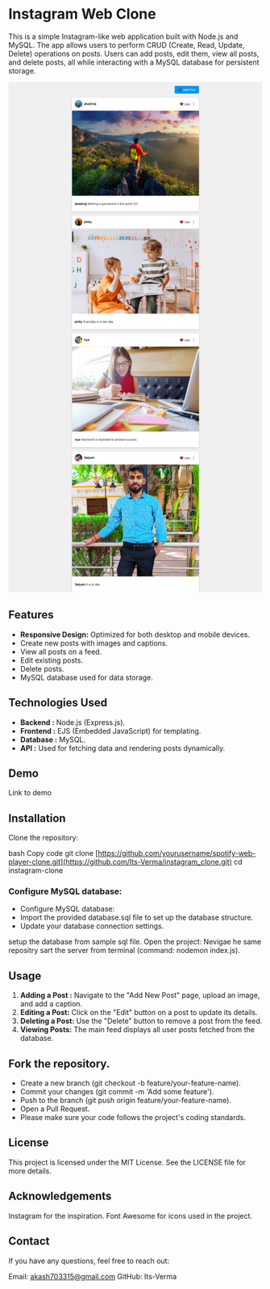 <h1>Instagram Web Clone</h1>
<p>This is a simple Instagram-like web application built with Node.js and MySQL. The app allows users to perform CRUD (Create, Read, Update, Delete) operations on posts. Users can add posts, edit them, view all posts, and delete posts, all while interacting with a MySQL database for persistent storage.</p>

![Instagram Web Application Clone Screenshot](public/images/screenshot.png)

<h2>Features</h2>
<ul>
  <li><b>Responsive Design:</b> Optimized for both desktop and mobile devices.</li>
  <li>Create new posts with images and captions.</li>
  <li>View all posts on a feed.</li>
  <li>Edit existing posts.</li>
  <li>Delete posts.</li>
  <li>MySQL database used for data storage.</li>
</ul>

<h2>Technologies Used</h2>
<ul>
  <li><b>Backend :</b> Node.js (Express.js).</li>
  <li><b>Frontend :</b> EJS (Embedded JavaScript) for templating.</li>
  <li><b>Database :</b> MySQL.</li>
  <li><b>API :</b> Used for fetching data and rendering posts dynamically.</li>
</ul>

<h2>Demo</h2>
<p>Link to demo</p>

<h2>Installation</h2>
Clone the repository:

bash
Copy code
git clone [https://github.com/yourusername/spotify-web-player-clone.git](https://github.com/Its-Verma/instagram_clone.git)
cd instagram-clone
<h3>Configure MySQL database:</h3>
<ul>
  <li>Configure MySQL database:</li>
  <li>Import the provided database.sql file to set up the database structure.</li>
  <li>Update your database connection settings.</li>
</ul>
setup the database from sample sql file.
Open the project:
Nevigae he same repositry sart the server from terminal (command: nodemon index.js).

<h2>Usage</h2>
<ol>
  <li><b>Adding a Post :</b> Navigate to the "Add New Post" page, upload an image, and add a caption.</li>
  <li><b>Editing a Post:</b> Click on the "Edit" button on a post to update its details.</li>
  <li><b>Deleting a Post:</b> Use the "Delete" button to remove a post from the feed.</li>
  <li><b>Viewing Posts:</b> The main feed displays all user posts fetched from the database.</li>
</ol>

<h2>Fork the repository.</h2>
<ul>
  <li>Create a new branch (git checkout -b feature/your-feature-name).</li>
  <li>Commit your changes (git commit -m 'Add some feature').</li>
  <li>Push to the branch (git push origin feature/your-feature-name).</li>
  <li>Open a Pull Request.</li>
  <li>Please make sure your code follows the project's coding standards.</li>
</ul>

<h2>License</h2>
This project is licensed under the MIT License. See the LICENSE file for more details.

<h2>Acknowledgements</h2>
Instagram for the inspiration.
Font Awesome for icons used in the project.
<h2>Contact</h2>
If you have any questions, feel free to reach out:

Email: akash703315@gmail.com
GitHub: Its-Verma

